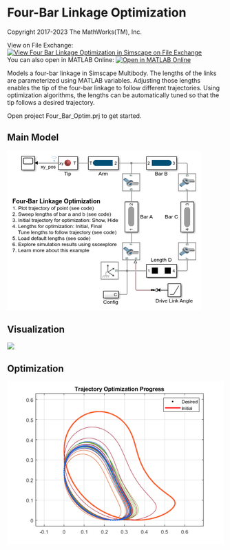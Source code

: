 # **Four-Bar Linkage Optimization**
Copyright 2017-2023 The MathWorks(TM), Inc.

View on File Exchange: [![View Four Bar Linkage Optimization in Simscape on File Exchange](https://www.mathworks.com/matlabcentral/images/matlab-file-exchange.svg)](https://www.mathworks.com/matlabcentral/fileexchange/62371-four-bar-linkage-optimization-in-simscape)  
You can also open in MATLAB Online: [![Open in MATLAB Online](https://www.mathworks.com/images/responsive/global/open-in-matlab-online.svg)](https://matlab.mathworks.com/open/github/v1?repo=mathworks/Simscape-Multibody-Four-Bar-Optim&project=Four_Bar_Optim.prj)

Models a four-bar linkage in Simscape Multibody.  The lengths
of the links are parameterized using MATLAB variables.  Adjusting
those lengths enables the tip of the four-bar linkage to follow
different trajectories. Using optimization algorithms, the
lengths can be automatically tuned so that the tip follows a 
desired trajectory.

Open project Four_Bar_Optim.prj to get started.

## **Main Model**
![](Overview/html/sm_four_bar_optim_01.png)

## **Visualization**
![](Overview/html/sm_four_bar_optim_mechanics_explorer_IMAGE.png)

## **Optimization**
![](Overview/html/sm_four_bar_optim_04.png)
